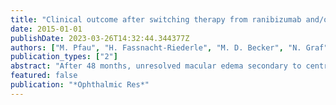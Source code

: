 ```yaml
---
title: "Clinical outcome after switching therapy from ranibizumab and/or bevacizumab to aflibercept in central retinal vein occlusion"
date: 2015-01-01
publishDate: 2023-03-26T14:32:44.344377Z
authors: ["M. Pfau", "H. Fassnacht-Riederle", "M. D. Becker", "N. Graf", "S. Michels"]
publication_types: ["2"]
abstract: "After 48 months, unresolved macular edema secondary to central retinal vein occlusion (CRVO) is present in more than half of the patients treated with ranibizumab/bevacizumab. Switching therapy to aflibercept, a more recent vascular endothelial growth factor-A (VEGF-A) inhibitor, as well as VEGF-B and placental growth factor inhibitor, might improve the clinical outcome in patients with CRVO who respond insufficiently to ranibizumab/bevacizumab. The presented study is a retrospective analysis of CRVO patients (n = 13) responding insufficiently to ranibizumab and/or bevacizumab (requiring treatment every 6 weeks or more frequently). Treatment in these patients was switched to aflibercept, which was administered based on a 'treat and extend' regime. The injection interval, relapse-free interval, central retinal thickness, central retinal volume, visual acuity, and intraocular pressure (IOP) were evaluated prior to switching to aflibercept and at month 6 and year 1 after switching therapy. m and the mean central retinal volume (6 mm diameter) by -1.81 mm3 (p = 0.007). Correspondingly, the mean ETDRS score increased from 66.15 at baseline to 76.54 letters at year 1 after switching therapy to aflibercept (+10.38 letters, p = 0.021). The IOP was not statistically significantly affected (-1.2 mm Hg, p = 0.196). Switching therapy from intravitreal ranibizumab/bevacizumab to aflibercept in insufficiently responding macular edema secondary to CRVO elongates the injection interval and the relapse-free interval and provides an improved anatomical as well as functional outcome."
featured: false
publication: "*Ophthalmic Res*"
---
```


